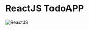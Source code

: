<h1>ReactJS TodoAPP</h1>

![ReactJS](https://user-images.githubusercontent.com/36127590/140743520-f503a961-8090-4b49-b3cc-fb0d5376b4c1.png)
